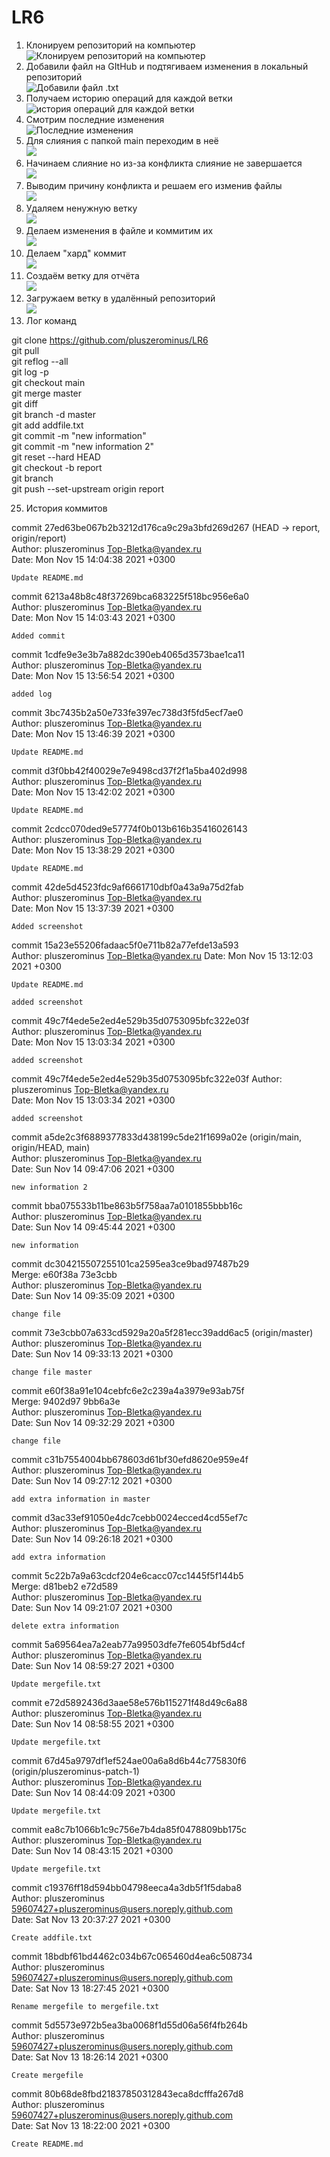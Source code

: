 # LR6
1. Клонируем репозиторий на компьютер  
![Клонируем репозиторий на компьютер](https://github.com/pluszerominus/LR6/blob/report/Screen/1.jpg)
3. Добавили файл на GItHub и подтягиваем изменения в локальный репозиторий  
![Добавили файл .txt](https://github.com/pluszerominus/LR6/blob/report/Screen/2.jpg) 
5. Получаем историю операций для каждой ветки   
![история операций для каждой ветки](https://github.com/pluszerominus/LR6/blob/report/Screen/3.jpg)
7. Смотрим последние изменения  
![Последние изменения](https://github.com/pluszerominus/LR6/blob/report/Screen/4.jpg)
9. Для слияния с папкой main переходим в неё   
![](https://github.com/pluszerominus/LR6/blob/report/Screen/5.1.jpg)
11. Начинаем слияние но из-за конфликта слияние не завершается   
![](https://github.com/pluszerominus/LR6/blob/report/Screen/6.1.jpg)
13. Выводим причину конфликта и решаем его изменив файлы  
![](https://github.com/pluszerominus/LR6/blob/report/Screen/7.jpg)
15. Удаляем ненужную ветку  
![](https://github.com/pluszerominus/LR6/blob/report/Screen/9.jpg)
17. Делаем изменения в файле и коммитим их  
![](https://github.com/pluszerominus/LR6/blob/report/Screen/10.jpg) 
19. Делаем "хард" коммит  
![](https://github.com/pluszerominus/LR6/blob/report/Screen/11.jpg)
21. Создаём ветку для отчёта  
![](https://github.com/pluszerominus/LR6/blob/report/Screen/12.jpg)
23. Загружаем ветку в удалённый репозиторий  
![](https://github.com/pluszerominus/LR6/blob/report/Screen/13.jpg)
24. Лог команд  
  
git clone https://github.com/pluszerominus/LR6  
git pull  
git reflog --all  
git log -p  
git checkout main  
git merge  master  
git diff  
git branch -d master  
git add addfile.txt  
git commit -m "new information"  
git commit -m "new information 2"  
git reset --hard HEAD  
git checkout -b report  
git branch  
git push --set-upstream origin report  
  
25. История коммитов  
  
commit 27ed63be067b2b3212d176ca9c29a3bfd269d267 (HEAD -> report, origin/report)  
Author: pluszerominus Top-Bletka@yandex.ru  
Date:   Mon Nov 15 14:04:38 2021 +0300  
  
    Update README.md  
  
commit 6213a48b8c48f37269bca683225f518bc956e6a0  
Author: pluszerominus Top-Bletka@yandex.ru  
Date:   Mon Nov 15 14:03:43 2021 +0300  
  
    Added commit  
  
commit 1cdfe9e3e3b7a882dc390eb4065d3573bae1ca11  
Author: pluszerominus Top-Bletka@yandex.ru  
Date:   Mon Nov 15 13:56:54 2021 +0300  
  
    added log  
  
commit 3bc7435b2a50e733fe397ec738d3f5fd5ecf7ae0  
Author: pluszerominus Top-Bletka@yandex.ru  
Date:   Mon Nov 15 13:46:39 2021 +0300  
  
    Update README.md  
  
commit d3f0bb42f40029e7e9498cd37f2f1a5ba402d998  
Author: pluszerominus Top-Bletka@yandex.ru  
Date:   Mon Nov 15 13:42:02 2021 +0300  
  
    Update README.md  
  
commit 2cdcc070ded9e57774f0b013b616b35416026143  
Author: pluszerominus Top-Bletka@yandex.ru  
Date:   Mon Nov 15 13:38:29 2021 +0300  
  
    Update README.md  
  
commit 42de5d4523fdc9af6661710dbf0a43a9a75d2fab  
Author: pluszerominus Top-Bletka@yandex.ru  
Date:   Mon Nov 15 13:37:39 2021 +0300  
  
    Added screenshot  
  
commit 15a23e55206fadaac5f0e711b82a77efde13a593  
Author: pluszerominus Top-Bletka@yandex.ru 
Date:   Mon Nov 15 13:12:03 2021 +0300  
  
    Update README.md  
  
    added screenshot  
  
commit 49c7f4ede5e2ed4e529b35d0753095bfc322e03f  
Author: pluszerominus <Top-Bletka@yandex.ru>  
Date:   Mon Nov 15 13:03:34 2021 +0300  
  
    added screenshot  
  
commit 49c7f4ede5e2ed4e529b35d0753095bfc322e03f 
Author: pluszerominus <Top-Bletka@yandex.ru>  
Date:   Mon Nov 15 13:03:34 2021 +0300  
  
    added screenshot  
  
commit a5de2c3f6889377833d438199c5de21f1699a02e (origin/main, origin/HEAD, main)  
Author: pluszerominus <Top-Bletka@yandex.ru>  
Date:   Sun Nov 14 09:47:06 2021 +0300  
  
    new information 2  
  
commit bba075533b11be863b5f758aa7a0101855bbb16c  
Author: pluszerominus <Top-Bletka@yandex.ru>  
Date:   Sun Nov 14 09:45:44 2021 +0300  

    new information  

commit dc304215507255101ca2595ea3ce9bad97487b29  
Merge: e60f38a 73e3cbb  
Author: pluszerominus <Top-Bletka@yandex.ru>  
Date:   Sun Nov 14 09:35:09 2021 +0300  
  
    change file  
  
commit 73e3cbb07a633cd5929a20a5f281ecc39add6ac5 (origin/master)  
Author: pluszerominus <Top-Bletka@yandex.ru>  
Date:   Sun Nov 14 09:33:13 2021 +0300  
  
    change file master  
  
commit e60f38a91e104cebfc6e2c239a4a3979e93ab75f  
Merge: 9402d97 9bb6a3e  
Author: pluszerominus <Top-Bletka@yandex.ru>  
Date:   Sun Nov 14 09:32:29 2021 +0300  
  
    change file  
  
commit c31b7554004bb678603d61bf30efd8620e959e4f  
Author: pluszerominus <Top-Bletka@yandex.ru>  
Date:   Sun Nov 14 09:27:12 2021 +0300  
  
    add extra information in master  
  
commit d3ac33ef91050e4dc7cebb0024ecced4cd55ef7c  
Author: pluszerominus <Top-Bletka@yandex.ru>  
Date:   Sun Nov 14 09:26:18 2021 +0300  
  
    add extra information  
  
commit 5c22b7a9a63cdcf204e6cacc07cc1445f5f144b5  
Merge: d81beb2 e72d589  
Author: pluszerominus <Top-Bletka@yandex.ru>  
Date:   Sun Nov 14 09:21:07 2021 +0300  
  
    delete extra information  
  
commit 5a69564ea7a2eab77a99503dfe7fe6054bf5d4cf  
Author: pluszerominus Top-Bletka@yandex.ru  
Date:   Sun Nov 14 08:59:27 2021 +0300  
  
    Update mergefile.txt  
  
commit e72d5892436d3aae58e576b115271f48d49c6a88  
Author: pluszerominus Top-Bletka@yandex.ru  
Date:   Sun Nov 14 08:58:55 2021 +0300  
  
    Update mergefile.txt  
  
commit 67d45a9797df1ef524ae00a6a8d6b44c775830f6 (origin/pluszerominus-patch-1)  
Author: pluszerominus Top-Bletka@yandex.ru  
Date:   Sun Nov 14 08:44:09 2021 +0300  
  
    Update mergefile.txt  
  
commit ea8c7b1066b1c9c756e7b4da85f0478809bb175c  
Author: pluszerominus Top-Bletka@yandex.ru  
Date:   Sun Nov 14 08:43:15 2021 +0300  
  
    Update mergefile.txt  
  
commit c19376ff18d594bb04798eeca4a3db5f1f5daba8  
Author: pluszerominus <59607427+pluszerominus@users.noreply.github.com>  
Date:   Sat Nov 13 20:37:27 2021 +0300  
  
    Create addfile.txt  
  
commit 18bdbf61bd4462c034b67c065460d4ea6c508734  
Author: pluszerominus <59607427+pluszerominus@users.noreply.github.com>  
Date:   Sat Nov 13 18:27:45 2021 +0300  
  
    Rename mergefile to mergefile.txt  
  
commit 5d5573e972b5ea3ba0068f1d55d06a56f4fb264b  
Author: pluszerominus <59607427+pluszerominus@users.noreply.github.com>  
Date:   Sat Nov 13 18:26:14 2021 +0300  
  
    Create mergefile  
  
commit 80b68de8fbd21837850312843eca8dcfffa267d8  
Author: pluszerominus <59607427+pluszerominus@users.noreply.github.com>  
Date:   Sat Nov 13 18:22:00 2021 +0300  
  
    Create README.md  
  
  
